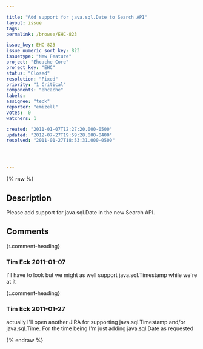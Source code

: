 ```yaml
---

title: "Add support for java.sql.Date to Search API"
layout: issue
tags: 
permalink: /browse/EHC-823

issue_key: EHC-823
issue_numeric_sort_key: 823
issuetype: "New Feature"
project: "Ehcache Core"
project_key: "EHC"
status: "Closed"
resolution: "Fixed"
priority: "1 Critical"
components: "ehcache"
labels: 
assignee: "teck"
reporter: "emizell"
votes:  0
watchers: 1

created: "2011-01-07T12:27:20.000-0500"
updated: "2012-07-27T19:59:28.000-0400"
resolved: "2011-01-27T18:53:31.000-0500"




---
```


{% raw %}

## Description

<div markdown="1" class="description">

Please add support for java.sql.Date in the new Search API.

</div>

## Comments


{:.comment-heading}
### **Tim Eck** <span class="date">2011-01-07</span>

<div markdown="1" class="comment">

I'll have to look but we might as well support java.sql.Timestamp while we're at it




</div>


{:.comment-heading}
### **Tim Eck** <span class="date">2011-01-27</span>

<div markdown="1" class="comment">

actually I'll open another JIRA for supporting java.sql.Timestamp and/or java.sql.Time. For the time being I'm just adding java.sql.Date as requested


</div>



{% endraw %}
